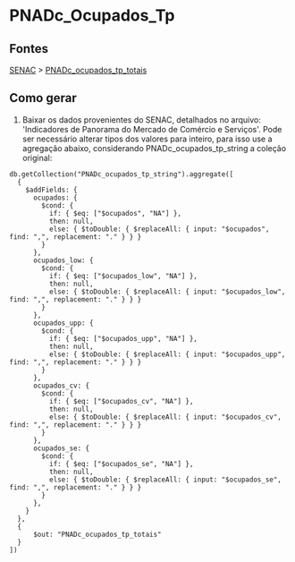 # PNADc_Ocupados_Tp

## Fontes 

[SENAC](../../SENAC.md) > [PNADc_ocupados_tp_totais](./PNADc_Ocupados_Tp.md)

## Como gerar

1. Baixar os dados provenientes do SENAC, detalhados no arquivo: 'Indicadores de Panorama do Mercado de Comércio e Serviços'. Pode ser necessário alterar tipos dos valores para inteiro, para isso use a agregação abaixo, considerando PNADc_ocupados_tp_string a coleção original:
```
db.getCollection("PNADc_ocupados_tp_string").aggregate([
  {
    $addFields: {
      ocupados: {
        $cond: {
          if: { $eq: ["$ocupados", "NA"] },
          then: null,
          else: { $toDouble: { $replaceAll: { input: "$ocupados", find: ",", replacement: "." } } }
        }
      },
      ocupados_low: {
        $cond: {
          if: { $eq: ["$ocupados_low", "NA"] },
          then: null,
          else: { $toDouble: { $replaceAll: { input: "$ocupados_low", find: ",", replacement: "." } } }
        }
      },
      ocupados_upp: {
        $cond: {
          if: { $eq: ["$ocupados_upp", "NA"] },
          then: null,
          else: { $toDouble: { $replaceAll: { input: "$ocupados_upp", find: ",", replacement: "." } } }
        }
      },
      ocupados_cv: {
        $cond: {
          if: { $eq: ["$ocupados_cv", "NA"] },
          then: null,
          else: { $toDouble: { $replaceAll: { input: "$ocupados_cv", find: ",", replacement: "." } } }
        }
      },
      ocupados_se: {
        $cond: {
          if: { $eq: ["$ocupados_se", "NA"] },
          then: null,
          else: { $toDouble: { $replaceAll: { input: "$ocupados_se", find: ",", replacement: "." } } }
        }
      },
    }
  },
  {
      $out: "PNADc_ocupados_tp_totais"
  }
])
```